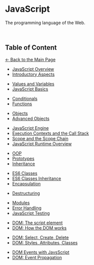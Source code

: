 # JavaScript

The programming language of the Web.

<br>

## Table of Content

[&larr; Back to the Main Page](./../README.md)

<div></div>

- [JavaScript Overview](./js-overview.md)
- [Introductory Aspects](./introductory-aspects.md)

<div></div>

- [Values and Variables](./variables.md)
- [JavaScript Basics](./js-basics.md)

<div></div>

- [Conditionals](./conditionals.md)
- [Functions](./functions.md)

<div></div>

- [Objects](./objects.md)
- [Advanced Objects](./advanced-objects.md)

<div></div>

- [JavaScript Engine](./js-engine.md)
- [Execution Contexts and the Call Stack](./call-stack.md)
- [Scope and the Scope Chain](./scope.md)
- [JavaScript Runtime Overview](./js-runtime-overview.md)

<div></div>

- [OOP](./oop.md)
- [Prototypes](./prototypes.md)
- [Inheritance](./inheritance-prototypes.md)

<div></div>

- [ES6 Classes](./classes.md)
- [ES6 Classes Inheritance](./inheritance-classes.md)
- [Encapsulation](./encapsulation.md)

<div></div>

- [Destructuring](./destructuring.md)

<div></div>

- [Modules](./modules.md)
- [Error Handling](./error-handling.md)
- [JavaScript Testing](./js-testing.md)

<div></div>

- [DOM: The script element](./script-tag.md)
- [DOM: How the DOM works](./dom.md)

<div></div>

- [DOM: Select, Create, Delete](./dom-sel-cre-del.md)
- [DOM: Styles, Attributes, Classes](./dom-sty-attr-cla.md)

<div></div>

- [DOM Events with JavsScript](./dom-events.md)
- [DOM: Event Propagation](./event-propagation.md)

<div></div>
